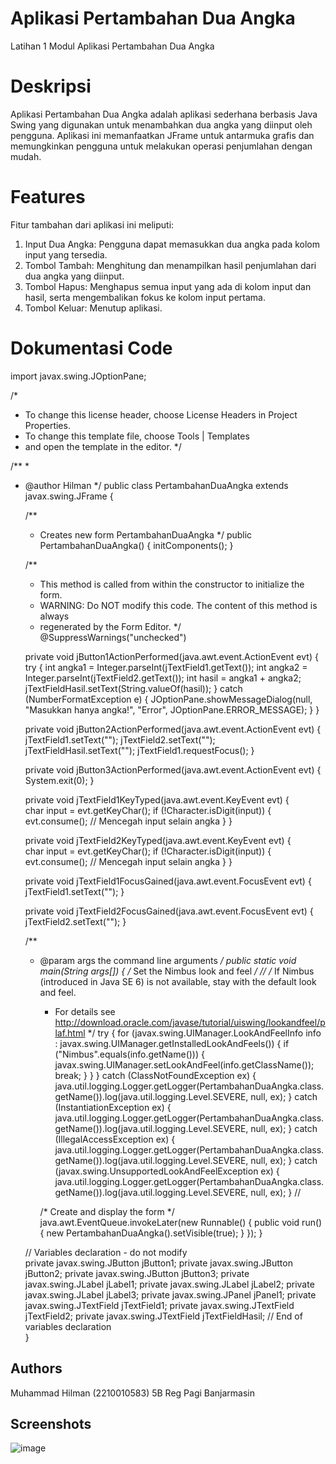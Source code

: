 
# Aplikasi Pertambahan Dua Angka

Latihan 1 Modul Aplikasi Pertambahan Dua Angka

# Deskripsi
Aplikasi Pertambahan Dua Angka adalah aplikasi sederhana berbasis Java Swing yang digunakan untuk menambahkan dua angka yang diinput oleh pengguna. Aplikasi ini memanfaatkan JFrame untuk antarmuka grafis dan memungkinkan pengguna untuk melakukan operasi penjumlahan dengan mudah.


# Features

Fitur tambahan dari aplikasi ini meliputi:

1. Input Dua Angka: Pengguna dapat memasukkan dua angka pada kolom input yang tersedia.
2. Tombol Tambah: Menghitung dan menampilkan hasil penjumlahan dari dua angka yang diinput.
3. Tombol Hapus: Menghapus semua input yang ada di kolom input dan hasil, serta mengembalikan fokus ke kolom input pertama.
4. Tombol Keluar: Menutup aplikasi.

# Dokumentasi Code


import javax.swing.JOptionPane;

/*
 * To change this license header, choose License Headers in Project Properties.
 * To change this template file, choose Tools | Templates
 * and open the template in the editor.
 */

/**
 *
 * @author Hilman
 */
public class PertambahanDuaAngka extends javax.swing.JFrame {

    /**
     * Creates new form PertambahanDuaAngka
     */
    public PertambahanDuaAngka() {
        initComponents();
    }

    /**
     * This method is called from within the constructor to initialize the form.
     * WARNING: Do NOT modify this code. The content of this method is always
     * regenerated by the Form Editor.
     */
    @SuppressWarnings("unchecked")                      

    private void jButton1ActionPerformed(java.awt.event.ActionEvent evt) {                                         
        try {
            int angka1 = Integer.parseInt(jTextField1.getText());
            int angka2 = Integer.parseInt(jTextField2.getText());
            int hasil = angka1 + angka2;
            jTextFieldHasil.setText(String.valueOf(hasil));
            } catch (NumberFormatException e) {
                JOptionPane.showMessageDialog(null, "Masukkan hanya angka!", "Error", JOptionPane.ERROR_MESSAGE);
            }
    }                                        

    private void jButton2ActionPerformed(java.awt.event.ActionEvent evt) {                                         
        jTextField1.setText("");
        jTextField2.setText("");
        jTextFieldHasil.setText("");
        jTextField1.requestFocus();
    }                                        

    private void jButton3ActionPerformed(java.awt.event.ActionEvent evt) {                                         
        System.exit(0);
    }                                        

    private void jTextField1KeyTyped(java.awt.event.KeyEvent evt) {                                     
         char input = evt.getKeyChar();
        if (!Character.isDigit(input)) {
            evt.consume();  // Mencegah input selain angka
        }
    }                                    

    private void jTextField2KeyTyped(java.awt.event.KeyEvent evt) {                                     
       char input = evt.getKeyChar();
        if (!Character.isDigit(input)) {
            evt.consume();  // Mencegah input selain angka
        }
    }                                    

    private void jTextField1FocusGained(java.awt.event.FocusEvent evt) {                                        
         jTextField1.setText("");
    }                                       

    private void jTextField2FocusGained(java.awt.event.FocusEvent evt) {                                        
        jTextField2.setText("");
    }                                       

    /**
     * @param args the command line arguments
     */
    public static void main(String args[]) {
        /* Set the Nimbus look and feel */
        //<editor-fold defaultstate="collapsed" desc=" Look and feel setting code (optional) ">
        /* If Nimbus (introduced in Java SE 6) is not available, stay with the default look and feel.
         * For details see http://download.oracle.com/javase/tutorial/uiswing/lookandfeel/plaf.html 
         */
        try {
            for (javax.swing.UIManager.LookAndFeelInfo info : javax.swing.UIManager.getInstalledLookAndFeels()) {
                if ("Nimbus".equals(info.getName())) {
                    javax.swing.UIManager.setLookAndFeel(info.getClassName());
                    break;
                }
            }
        } catch (ClassNotFoundException ex) {
            java.util.logging.Logger.getLogger(PertambahanDuaAngka.class.getName()).log(java.util.logging.Level.SEVERE, null, ex);
        } catch (InstantiationException ex) {
            java.util.logging.Logger.getLogger(PertambahanDuaAngka.class.getName()).log(java.util.logging.Level.SEVERE, null, ex);
        } catch (IllegalAccessException ex) {
            java.util.logging.Logger.getLogger(PertambahanDuaAngka.class.getName()).log(java.util.logging.Level.SEVERE, null, ex);
        } catch (javax.swing.UnsupportedLookAndFeelException ex) {
            java.util.logging.Logger.getLogger(PertambahanDuaAngka.class.getName()).log(java.util.logging.Level.SEVERE, null, ex);
        }
        //</editor-fold>

        /* Create and display the form */
        java.awt.EventQueue.invokeLater(new Runnable() {
            public void run() {
                new PertambahanDuaAngka().setVisible(true);
            }
        });
    }

    // Variables declaration - do not modify                     
    private javax.swing.JButton jButton1;
    private javax.swing.JButton jButton2;
    private javax.swing.JButton jButton3;
    private javax.swing.JLabel jLabel1;
    private javax.swing.JLabel jLabel2;
    private javax.swing.JLabel jLabel3;
    private javax.swing.JPanel jPanel1;
    private javax.swing.JTextField jTextField1;
    private javax.swing.JTextField jTextField2;
    private javax.swing.JTextField jTextFieldHasil;
    // End of variables declaration                   
}



## Authors
Muhammad Hilman (2210010583)
5B Reg Pagi Banjarmasin

## Screenshots

![image](https://github.com/user-attachments/assets/d2d11ff8-2477-4b6c-817e-889924cb397f)





